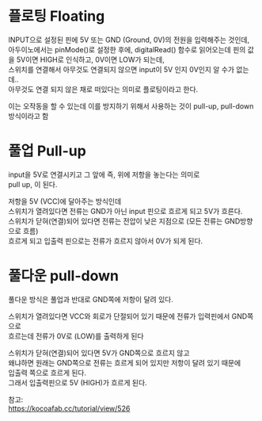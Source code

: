 # 플로팅 Floating
INPUT으로 설정된 핀에 5V 또는 GND (Ground, 0V)의 전원을 입력해주는 것인데,  
아두이노에서는 pinMode()로 설정한 후에, digitalRead() 함수로 읽어오는데 
핀의 값을 5V이면 HIGH로 인식하고, 0V이면 LOW가 되는데,  
스위치를 연결해서 아무것도 연결되지 않으면 input이 5V 인지 0V인지 알 수가 없는데..  
아무것도 연결 되지 않은 채로 떠있다는 의미로 플로팅이라고 한다.

이는 오작동을 할 수 있는데 이를 방지하기 위해서 사용하는 것이 pull-up, pull-down 방식이라고 함

# 풀업 Pull-up
input을 5V로 연결시키고 그 앞에 즉, 위에 저항을 놓는다는 의미로    
pull up, 이 된다. 

저항을 5V (VCC)에 달아주는 방식인데  
스위치가 열려있다면 전류는 GND가 아닌 input 핀으로 흐르게 되고 5V가 흐른다.  
스위치가 닫혀(연결)되어 있다면 전류는 전압이 낮은 지점으로 (모든 전류는 GND방향으로 흐름)  
흐르게 되고 입출력 핀으로는 전류가 흐르지 않아서 0V가 되게 된다.  

# 풀다운 pull-down
풀다운 방식은 풀업과 반대로 GND쪽에 저항이 달려 있다.  

스위치가 열려있다면 VCC와 회로가 단절되어 있기 때문에 전류가 입력핀에서 GND쪽으로    
흐르는데 전류가 0V로 (LOW)를 출력하게 된다

스위치가 닫혀(연결)되어 있다면 5V가 GND쪽으로 흐르지 않고   
왜냐하면 원래는 GND쪽으로 전류는 흐르게 되어 있지만 저항이 달려 있기 때문에    
입출력 쪽으로 흐르게 된다.   
그래서 입출력핀으로 5V (HIGH)가 흐르게 된다.

참고:   
https://kocoafab.cc/tutorial/view/526
